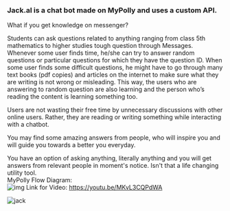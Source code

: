 ### Jack.aI is a chat bot made on MyPolly and uses a custom API.
What if you get knowledge on messenger?


Students can ask questions related to anything ranging from class 5th mathematics to higher studies tough question through Messages. 
Whenever some user finds time, he/she can try to answer random questions or particular questions for which they have the question ID. 
When some user finds some difficult questions, he might have to go through many text books (pdf copies) and articles on the internet to make sure what they are writing is not wrong or misleading. 
This way, the users who are answering to random question are also learning and the person who’s reading the content is learning something too.


Users are not wasting their free time by unnecessary discussions with other online users. 
Rather, they are reading or writing something while interacting with a chatbot.

 You may find some amazing answers from people, who will inspire you and will guide you towards a better you everyday.

You have an option of asking anything, literally anything and you will get answers from relevant people in moment's notice. Isn't  that a life changing utility tool.  
MyPolly Flow Diagram:  
![img](https://github.com/roopansh/jack-ai/blob/master/Capture/Screenshot%20(35).png)
Link for Video: https://youtu.be/MKvL3CQPdWA  
  
![jack](https://github.com/roopansh/jack-ai/blob/master/Capture/jack.gif)
